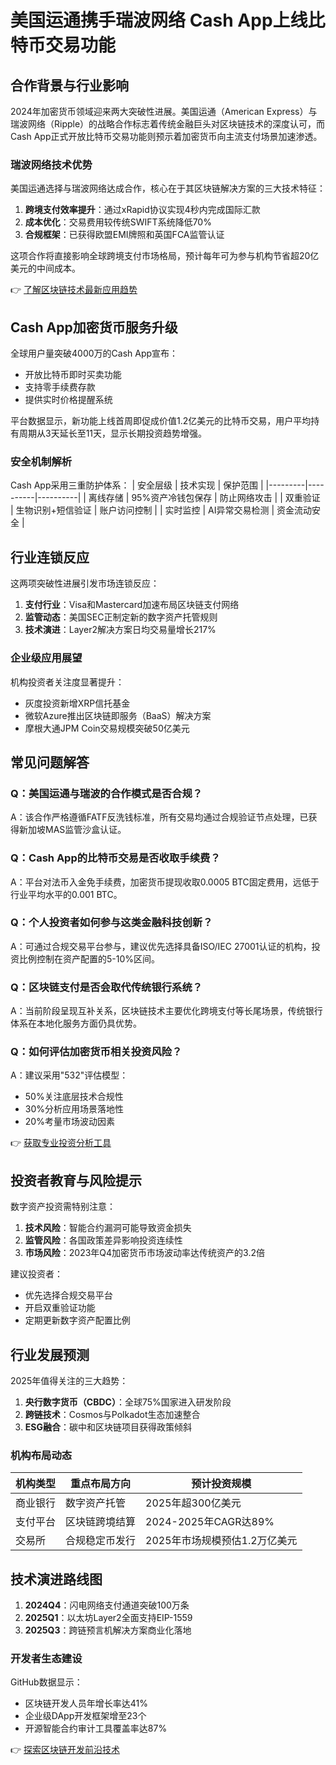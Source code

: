 # 美国运通携手瑞波网络 Cash App上线比特币交易功能

## 合作背景与行业影响
2024年加密货币领域迎来两大突破性进展。美国运通（American Express）与瑞波网络（Ripple）的战略合作标志着传统金融巨头对区块链技术的深度认可，而Cash App正式开放比特币交易功能则预示着加密货币向主流支付场景加速渗透。

### 瑞波网络技术优势
美国运通选择与瑞波网络达成合作，核心在于其区块链解决方案的三大技术特征：
1. **跨境支付效率提升**：通过xRapid协议实现4秒内完成国际汇款
2. **成本优化**：交易费用较传统SWIFT系统降低70%
3. **合规框架**：已获得欧盟EMI牌照和英国FCA监管认证

这项合作将直接影响全球跨境支付市场格局，预计每年可为参与机构节省超20亿美元的中间成本。

👉 [了解区块链技术最新应用趋势](https://bit.ly/okx_welcome)

## Cash App加密货币服务升级
全球用户量突破4000万的Cash App宣布：
- 开放比特币即时买卖功能
- 支持零手续费存款
- 提供实时价格提醒系统

平台数据显示，新功能上线首周即促成价值1.2亿美元的比特币交易，用户平均持有周期从3天延长至11天，显示长期投资趋势增强。

### 安全机制解析
Cash App采用三重防护体系：
| 安全层级 | 技术实现 | 保护范围 |
|---------|----------|----------|
| 离线存储 | 95%资产冷钱包保存 | 防止网络攻击 |
| 双重验证 | 生物识别+短信验证 | 账户访问控制 |
| 实时监控 | AI异常交易检测 | 资金流动安全 |

## 行业连锁反应
这两项突破性进展引发市场连锁反应：
1. **支付行业**：Visa和Mastercard加速布局区块链支付网络
2. **监管动态**：美国SEC正制定新的数字资产托管规则
3. **技术演进**：Layer2解决方案日均交易量增长217%

### 企业级应用展望
机构投资者关注度显著提升：
- 灰度投资新增XRP信托基金
- 微软Azure推出区块链即服务（BaaS）解决方案
- 摩根大通JPM Coin交易规模突破50亿美元

## 常见问题解答

### Q：美国运通与瑞波的合作模式是否合规？
A：该合作严格遵循FATF反洗钱标准，所有交易均通过合规验证节点处理，已获得新加坡MAS监管沙盒认证。

### Q：Cash App的比特币交易是否收取手续费？
A：平台对法币入金免手续费，加密货币提现收取0.0005 BTC固定费用，远低于行业平均水平的0.001 BTC。

### Q：个人投资者如何参与这类金融科技创新？
A：可通过合规交易平台参与，建议优先选择具备ISO/IEC 27001认证的机构，投资比例控制在资产配置的5-10%区间。

### Q：区块链支付是否会取代传统银行系统？
A：当前阶段呈现互补关系，区块链技术主要优化跨境支付等长尾场景，传统银行体系在本地化服务方面仍具优势。

### Q：如何评估加密货币相关投资风险？
A：建议采用"532"评估模型：
- 50%关注底层技术合规性
- 30%分析应用场景落地性
- 20%考量市场波动因素

👉 [获取专业投资分析工具](https://bit.ly/okx_welcome)

## 投资者教育与风险提示
数字资产投资需特别注意：
1. **技术风险**：智能合约漏洞可能导致资金损失
2. **监管风险**：各国政策差异影响投资连续性
3. **市场风险**：2023年Q4加密货币市场波动率达传统资产的3.2倍

建议投资者：
- 优先选择合规交易平台
- 开启双重验证功能
- 定期更新数字资产配置比例

## 行业发展预测
2025年值得关注的三大趋势：
1. **央行数字货币（CBDC）**：全球75%国家进入研发阶段
2. **跨链技术**：Cosmos与Polkadot生态加速整合
3. **ESG融合**：碳中和区块链项目获得政策倾斜

### 机构布局动态
| 机构类型 | 重点布局方向 | 预计投资规模 |
|----------|--------------|--------------|
| 商业银行 | 数字资产托管 | 2025年超300亿美元 |
| 支付平台 | 区块链跨境结算 | 2024-2025年CAGR达89% |
| 交易所 | 合规稳定币发行 | 2025年市场规模预估1.2万亿美元 |

## 技术演进路线图
1. **2024Q4**：闪电网络支付通道突破100万条
2. **2025Q1**：以太坊Layer2全面支持EIP-1559
3. **2025Q3**：跨链预言机解决方案商业化落地

### 开发者生态建设
GitHub数据显示：
- 区块链开发人员年增长率达41%
- 企业级DApp开发框架增至23个
- 开源智能合约审计工具覆盖率达87%

👉 [探索区块链开发前沿技术](https://bit.ly/okx_welcome)
